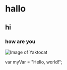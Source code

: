# hallo
## hi
### how are you

![Image of Yaktocat](https://octodex.github.com/images/yaktocat.png)

var myVar = "Hello, world!";
